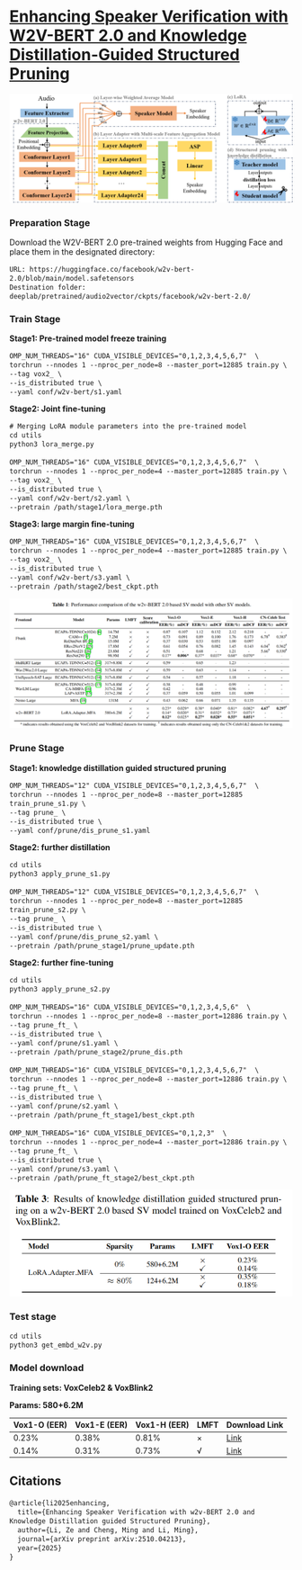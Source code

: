 # [Enhancing Speaker Verification with W2V-BERT 2.0 and Knowledge Distillation-Guided Structured Pruning](https://arxiv.org/abs/2510.04213)

![Diagram](assets/framework.png)

### Preparation Stage

Download the W2V-BERT 2.0 pre-trained weights from Hugging Face and place them in the designated directory:

```
URL: https://huggingface.co/facebook/w2v-bert-2.0/blob/main/model.safetensors
Destination folder: deeplab/pretrained/audio2vector/ckpts/facebook/w2v-bert-2.0/
```

### Train Stage

**Stage1: Pre-trained model freeze training**

```
OMP_NUM_THREADS="16" CUDA_VISIBLE_DEVICES="0,1,2,3,4,5,6,7"  \
torchrun --nnodes 1 --nproc_per_node=8 --master_port=12885 train.py \
--tag vox2_ \
--is_distributed true \
--yaml conf/w2v-bert/s1.yaml
```

**Stage2: Joint fine-tuning**

```
# Merging LoRA module parameters into the pre-trained model
cd utils
python3 lora_merge.py

OMP_NUM_THREADS="16" CUDA_VISIBLE_DEVICES="0,1,2,3,4,5,6,7"  \
torchrun --nnodes 1 --nproc_per_node=4 --master_port=12885 train.py \
--tag vox2_ \
--is_distributed true \
--yaml conf/w2v-bert/s2.yaml \
--pretrain /path/stage1/lora_merge.pth
```

**Stage3: large margin fine-tuning**

```
OMP_NUM_THREADS="16" CUDA_VISIBLE_DEVICES="0,1,2,3,4,5,6,7"  \
torchrun --nnodes 1 --nproc_per_node=4 --master_port=12885 train.py \
--tag vox2_ \
--is_distributed true \
--yaml conf/w2v-bert/s3.yaml \
--pretrain /path/stage2/best_ckpt.pth
```

![Diagram](assets/table1.png)

### Prune Stage

**Stage1: knowledge distillation guided structured pruning**

```
OMP_NUM_THREADS="12" CUDA_VISIBLE_DEVICES="0,1,2,3,4,5,6,7"  \
torchrun --nnodes 1 --nproc_per_node=8 --master_port=12885 train_prune_s1.py \
--tag prune_ \
--is_distributed true \
--yaml conf/prune/dis_prune_s1.yaml
```

**Stage2: further distillation**

```
cd utils
python3 apply_prune_s1.py

OMP_NUM_THREADS="12" CUDA_VISIBLE_DEVICES="0,1,2,3,4,5,6,7"  \
torchrun --nnodes 1 --nproc_per_node=8 --master_port=12885 train_prune_s2.py \
--tag prune_ \
--is_distributed true \
--yaml conf/prune/dis_prune_s2.yaml \
--pretrain /path/prune_stage1/prune_update.pth
```

**Stage2: further fine-tuning**

```
cd utils
python3 apply_prune_s2.py

OMP_NUM_THREADS="16" CUDA_VISIBLE_DEVICES="0,1,2,3,4,5,6"  \
torchrun --nnodes 1 --nproc_per_node=8 --master_port=12886 train.py \
--tag prune_ft_ \
--is_distributed true \
--yaml conf/prune/s1.yaml \
--pretrain /path/prune_stage2/prune_dis.pth

OMP_NUM_THREADS="16" CUDA_VISIBLE_DEVICES="0,1,2,3,4,5,6,7"  \
torchrun --nnodes 1 --nproc_per_node=8 --master_port=12886 train.py \
--tag prune_ft_ \
--is_distributed true \
--yaml conf/prune/s2.yaml \
--pretrain /path/prune_ft_stage1/best_ckpt.pth

OMP_NUM_THREADS="16" CUDA_VISIBLE_DEVICES="0,1,2,3"  \
torchrun --nnodes 1 --nproc_per_node=4 --master_port=12886 train.py \
--tag prune_ft_ \
--is_distributed true \
--yaml conf/prune/s3.yaml \
--pretrain /path/prune_ft_stage2/best_ckpt.pth

```

![Diagram](assets/prune.png)

### Test stage

```
cd utils
python3 get_embd_w2v.py
```



### Model download

**Training sets: VoxCeleb2 & VoxBlink2**

**Params: 580+6.2M**

| Vox1-O (EER) | Vox1-E (EER) | Vox1-H (EER) | LMFT | Download Link                                                |
| ------------ | ------------ | ------------ | ---- | ------------------------------------------------------------ |
| 0.23%        | 0.38%        | 0.81%        | ×    | [Link](https://huggingface.co/zl389/w2v-bert-2.0_SV/blob/main/model_base_0.23.pth) |
| 0.14%        | 0.31%        | 0.73%        | √    | [Link](https://huggingface.co/zl389/w2v-bert-2.0_SV/blob/main/model_lmft_0.14.pth) |

## Citations

```
@article{li2025enhancing,
  title={Enhancing Speaker Verification with w2v-BERT 2.0 and Knowledge Distillation guided Structured Pruning},
  author={Li, Ze and Cheng, Ming and Li, Ming},
  journal={arXiv preprint arXiv:2510.04213},
  year={2025}
}
```

